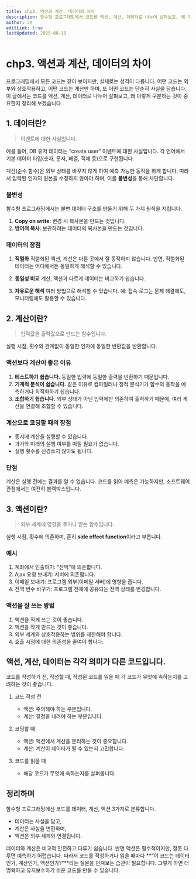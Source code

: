 ```yaml
---
title: chp3. 액션과 계산, 데이터의 차이
description: 함수형 프로그래밍에서 코드를 액션, 계산, 데이터로 나누어 살펴보고, 왜 이렇게 구분하는 것이 중요한지 정리해 보겠습니다.
author: JK
editLink: true
lastUpdated: 2025-08-19
---
```


# chp3. 액션과 계산, 데이터의 차이

프로그래밍에서 모든 코드는 같아 보이지만, 실제로는 성격이 다릅니다. 어떤 코드는 외부와 상호작용하고, 어떤 코드는 계산만 하며, 또 어떤 코드는 단순히 사실을 담습니다. 이 글에서는 코드를 액션, 계산, 데이터로 나누어 살펴보고, 왜 이렇게 구분하는 것이 중요한지 정리해 보겠습니다

## 1. 데이터란?

> 이벤트에 대한 사실입니다.

예를 들어, DB 유저 데이터는 “create user” 이벤트에 대한 사실입니다.
각 언어에서 기본 데이터 타입(숫자, 문자, 배열, 객체 등)으로 구현됩니다.

계산(순수 함수)은 외부 상태를 바꾸지 않게 하여 예측 가능한 동작을 하게 합니다. 따라서 입력된 인자의 원본을 수정하지 않아야 하며, 이를 **불변성**을 통해 차단합니다.

### 불변성

함수형 프로그래밍에서는 불변 데이터 구조를 만들기 위해 두 가지 원칙을 지킵니다.

1. **Copy on write**: 변경 시 복사본을 만드는 것입니다.
2. **방어적 복사**: 보관하려는 데이터의 복사본을 만드는 것입니다.

### 데이터의 장점

1. **직렬화**
   직렬화된 액션, 계산은 다른 곳에서 잘 동작하지 않습니다. 반면, 직렬화된 데이터는 어디에서든 동일하게 해석할 수 있습니다.

2. **동일성 비교**
   계산, 액션과 다르게 데이터는 비교하기 쉽습니다.

3. **자유로운 해석**
   여러 방법으로 해석할 수 있습니다.
   예: 접속 로그는 문제 해결에도, 모니터링에도 활용할 수 있습니다.

## 2. 계산이란?

> 입력값을 출력값으로 만드는 함수입니다.

실행 시점, 횟수와 관계없이 동일한 인자에 동일한 반환값을 반환합니다.

### 액션보다 계산이 좋은 이유

1. **테스트하기 쉽습니다.** 동일한 입력에 동일한 출력을 반환하기 때문입니다.
2. **기계적 분석이 쉽습니다.** 같은 이유로 컴파일러나 정적 분석기가 함수의 동작을 예측하거나 최적화하기 쉽습니다.
3. **조합하기 쉽습니다.** 외부 상태가 아닌 입력에만 의존하여 출력하기 때문에, 여러 계산을 연결해 조합할 수 있습니다.

### 계산으로 코딩할 때의 장점

-   동시에 계산을 실행할 수 있습니다.
-   과거와 미래의 실행 여부를 따질 필요가 없습니다.
-   실행 횟수를 신경쓰지 않아도 됩니다.

### 단점

계산은 실행 전에는 결과를 알 수 없습니다. 코드를 읽어 예측은 가능하지만, 소프트웨어 관점에서는 여전히 블랙박스입니다.

## 3. 액션이란?

> 외부 세계에 영향을 주거나 받는 함수입니다.

실행 시점, 횟수에 의존하며, 흔히 **side effect function**이라고 부릅니다.

### 예시

1. 계좌에서 인출하기: “잔액”에 의존합니다.
2. Ajax 요청 보내기: 서버에 의존합니다.
3. 이메일 보내기: 프로그램 외부(이메일 서버)에 영향을 줍니다.
4. 전역 변수 바꾸기: 프로그램 전체에 공유되는 전역 상태를 변경합니다.

### 액션을 잘 쓰는 방법

1. 액션을 적게 쓰는 것이 좋습니다.
2. 액션을 작게 만드는 것이 좋습니다.
3. 외부 세계와 상호작용하는 범위를 제한해야 합니다.
4. 호출 시점에 대한 의존성을 줄여야 합니다.

## 액션, 계산, 데이터는 각각 의미가 다른 코드입니다.

코드를 작성하기 전, 작성할 때, 작성된 코드를 읽을 때 각 코드가 무엇에 속하는지를 고려하는 것이 좋습니다.

1. 코드 작성 전

    - 액션: 주의해야 하는 부분입니다.
    - 계산: 결정을 내려야 하는 부분입니다.

2. 코딩할 때

    - 액션: 액션에서 계산을 분리하는 것이 중요합니다.
    - 계산: 계산이 데이터가 될 수 있는지 고민합니다.

3. 코드를 읽을 때

    - 해당 코드가 무엇에 속하는지를 살펴봅니다.

## 정리하며

함수형 프로그래밍에선 코드를 데이터, 계산, 액션 3가지로 분류합니다.

-   데이터는 사실을 담고,
-   계산은 사실을 변환하며,
-   액션은 외부 세계와 연결됩니다.

데이터와 계산은 비교적 안전하고 다루기 쉽습니다. 반면 액션은 필수적이지만, 잘못 다루면 예측하기 어렵습니다. 따라서 코드를 작성하거나 읽을 때마다 **“이 코드는 데이터인가, 계산인가, 액션인가?”**라는 질문을 던져보는 습관이 필요합니다. 그렇게 하면 더 명확하고 유지보수하기 쉬운 코드를 만들 수 있습니다.
